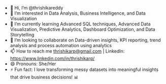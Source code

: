 - 👋 Hi, I’m @thrishikareddy
- 👀 I’m interested in Data Analysis, Business Intelligence, and Data Visualization
- 🌱 I’m currently learning Advanced SQL techniques, Advanced Data Visualization, Predictive Analytics, Dashboard Optimization, and Data Storytelling
- 💞️ I’m looking to collaborate on Data-driven insights, KPI reporting, trend analysis and process automation using analytics
- 📫 How to reach me thrishikarp@gmail.com | LinkedIn: https://www.linkedin.com/in/thrishikarp/
- 😄 Pronouns: She/Her
- ⚡ Fun fact: I love transforming messy datasets into meaningful insights that drive business decisions! 📊

<!---
thrishikareddyp/thrishikareddyp is a ✨ special ✨ repository because its `README.md` (this file) appears on your GitHub profile.
You can click the Preview link to take a look at your changes.
--->

